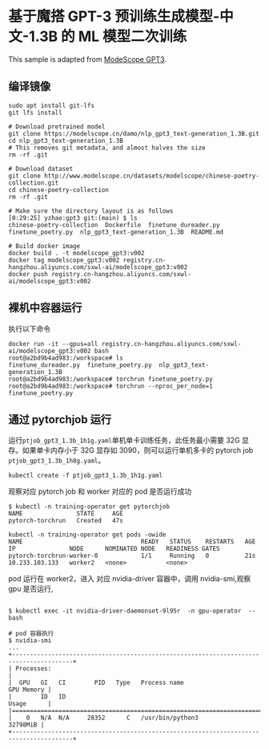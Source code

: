 # 基于魔搭 GPT-3 预训练生成模型-中文-1.3B 的 ML 模型二次训练

This sample is adapted from [ModeScope GPT3](https://modelscope.cn/models/damo/nlp_gpt3_text-generation_1.3B/summary).

## 编译镜像

```
sudo apt install git-lfs
git lfs install

# Download pretrained model
git clone https://modelscope.cn/damo/nlp_gpt3_text-generation_1.3B.git
cd nlp_gpt3_text-generation_1.3B
# This removes git metadata, and almost halves the size
rm -rf .git

# Download dataset
git clone http://www.modelscope.cn/datasets/modelscope/chinese-poetry-collection.git
cd chinese-poetry-collection
rm -rf .git

# Make sure the directory layout is as follows
[0:29:25] yzhao:gpt3 git:(main) $ ls
chinese-poetry-collection  Dockerfile  finetune_dureader.py  finetune_poetry.py  nlp_gpt3_text-generation_1.3B  README.md

# Build docker image
docker build . -t modelscope_gpt3:v002
docker tag modelscope_gpt3:v002 registry.cn-hangzhou.aliyuncs.com/sxwl-ai/modelscope_gpt3:v002
docker push registry.cn-hangzhou.aliyuncs.com/sxwl-ai/modelscope_gpt3:v002

```

## 裸机中容器运行

执行以下命令

```
docker run -it --gpus=all registry.cn-hangzhou.aliyuncs.com/sxwl-ai/modelscope_gpt3:v002 bash
root@a2bd9b4ad983:/workspace# ls
finetune_dureader.py  finetune_poetry.py  nlp_gpt3_text-generation_1.3B
root@a2bd9b4ad983:/workspace# torchrun finetune_poetry.py
root@a2bd9b4ad983:/workspace# torchrun --nproc_per_node=1 finetune_poetry.py
```

## 通过 pytorchjob 运行

运行`ptjob_gpt3_1.3b_1h1g.yaml`单机单卡训练任务，此任务最小需要 32G 显存。如果单卡内存小于 32G 显存如 3090，则可以运行单机多卡的 pytorch job `ptjob_gpt3_1.3b_1h8g.yaml`。

```
kubectl create -f ptjob_gpt3_1.3b_1h1g.yaml
```

观察对应 pytorch job 和 worker 对应的 pod 是否运行成功

```
$ kubectl -n training-operator get pytorchjob
NAME               STATE     AGE
pytorch-torchrun   Created   47s

kubectl -n training-operator get pods -owide
NAME                                 READY   STATUS    RESTARTS   AGE   IP               NODE      NOMINATED NODE   READINESS GATES
pytorch-torchrun-worker-0            1/1     Running   0          21s   10.233.103.133   worker2   <none>           <none>
```

pod 运行在 worker2，进入 对应 nvidia-driver 容器中，调用 nvidia-smi,观察 gpu 是否运行,

```

$ kubectl exec -it nvidia-driver-daemonset-9l95r  -n gpu-operator  -- bash

# pod 容器执行
$ nvidia-smi
...
+---------------------------------------------------------------------------------------+
| Processes:                                                                            |
|  GPU   GI   CI        PID   Type   Process name                            GPU Memory |
|        ID   ID                                                             Usage      |
|=======================================================================================|
|    0   N/A  N/A     28352      C   /usr/bin/python3                          32798MiB |
+---------------------------------------------------------------------------------------+
```
